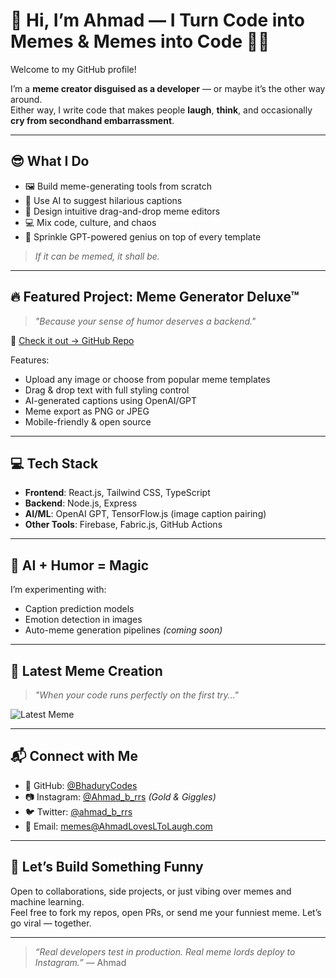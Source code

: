 # 👋 Hi, I’m Ahmad — I Turn Code into Memes & Memes into Code 🎨🤖

Welcome to my GitHub profile!

I’m a **meme creator disguised as a developer** — or maybe it’s the other way around.  
Either way, I write code that makes people **laugh**, **think**, and occasionally **cry from secondhand embarrassment**.

---

## 😎 What I Do

- 🖼️ Build meme-generating tools from scratch
- 🤖 Use AI to suggest hilarious captions
- 🎨 Design intuitive drag-and-drop meme editors
- 💻 Mix code, culture, and chaos
- 🧠 Sprinkle GPT-powered genius on top of every template

> _If it can be memed, it shall be._

---

## 🔥 Featured Project: Meme Generator Deluxe™  
> _"Because your sense of humor deserves a backend."_

🎯 [Check it out → GitHub Repo](https://github.com/BhaduryCodes/meme-generator)  

Features:
- Upload any image or choose from popular meme templates  
- Drag & drop text with full styling control  
- AI-generated captions using OpenAI/GPT  
- Meme export as PNG or JPEG  
- Mobile-friendly & open source

---

## 💻 Tech Stack

- **Frontend**: React.js, Tailwind CSS, TypeScript  
- **Backend**: Node.js, Express  
- **AI/ML**: OpenAI GPT, TensorFlow.js (image caption pairing)  
- **Other Tools**: Firebase, Fabric.js, GitHub Actions

---

## 🤖 AI + Humor = Magic

I’m experimenting with:
- Caption prediction models  
- Emotion detection in images  
- Auto-meme generation pipelines *(coming soon)*

---

## 📸 Latest Meme Creation  
> _"When your code runs perfectly on the first try…"_

![Latest Meme](https://yourcdn.com/memes/latest-meme.png)

---

## 📬 Connect with Me

- 🧠 GitHub: [@BhaduryCodes](https://github.com/BhaduryCodes)  
- 📷 Instagram: [@Ahmad_b_rrs](https://instagram.com/ahmad_b_rrs) *(Gold & Giggles)*  
- 🐦 Twitter: [@ahmad_b_rrs](https://twitter.com/ahmad_b_rrs)  
- 💌 Email: memes@AhmadLovesLToLaugh.com

---

## 🧩 Let’s Build Something Funny

Open to collaborations, side projects, or just vibing over memes and machine learning.  
Feel free to fork my repos, open PRs, or send me your funniest meme. Let’s go viral — together.

---

> _“Real developers test in production. Real meme lords deploy to Instagram.”_ — Ahmad
